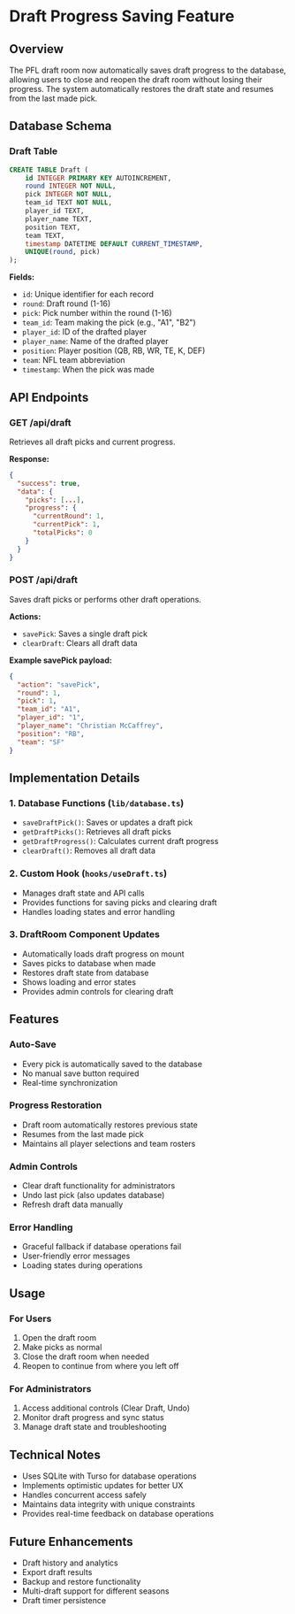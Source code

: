 # Draft Progress Saving Feature

## Overview
The PFL draft room now automatically saves draft progress to the database, allowing users to close and reopen the draft room without losing their progress. The system automatically restores the draft state and resumes from the last made pick.

## Database Schema

### Draft Table
```sql
CREATE TABLE Draft (
    id INTEGER PRIMARY KEY AUTOINCREMENT,
    round INTEGER NOT NULL,
    pick INTEGER NOT NULL,
    team_id TEXT NOT NULL,
    player_id TEXT,
    player_name TEXT,
    position TEXT,
    team TEXT,
    timestamp DATETIME DEFAULT CURRENT_TIMESTAMP,
    UNIQUE(round, pick)
);
```

**Fields:**
- `id`: Unique identifier for each record
- `round`: Draft round (1-16)
- `pick`: Pick number within the round (1-16)
- `team_id`: Team making the pick (e.g., "A1", "B2")
- `player_id`: ID of the drafted player
- `player_name`: Name of the drafted player
- `position`: Player position (QB, RB, WR, TE, K, DEF)
- `team`: NFL team abbreviation
- `timestamp`: When the pick was made

## API Endpoints

### GET /api/draft
Retrieves all draft picks and current progress.

**Response:**
```json
{
  "success": true,
  "data": {
    "picks": [...],
    "progress": {
      "currentRound": 1,
      "currentPick": 1,
      "totalPicks": 0
    }
  }
}
```

### POST /api/draft
Saves draft picks or performs other draft operations.

**Actions:**
- `savePick`: Saves a single draft pick
- `clearDraft`: Clears all draft data

**Example savePick payload:**
```json
{
  "action": "savePick",
  "round": 1,
  "pick": 1,
  "team_id": "A1",
  "player_id": "1",
  "player_name": "Christian McCaffrey",
  "position": "RB",
  "team": "SF"
}
```

## Implementation Details

### 1. Database Functions (`lib/database.ts`)
- `saveDraftPick()`: Saves or updates a draft pick
- `getDraftPicks()`: Retrieves all draft picks
- `getDraftProgress()`: Calculates current draft progress
- `clearDraft()`: Removes all draft data

### 2. Custom Hook (`hooks/useDraft.ts`)
- Manages draft state and API calls
- Provides functions for saving picks and clearing draft
- Handles loading states and error handling

### 3. DraftRoom Component Updates
- Automatically loads draft progress on mount
- Saves picks to database when made
- Restores draft state from database
- Shows loading and error states
- Provides admin controls for clearing draft

## Features

### Auto-Save
- Every pick is automatically saved to the database
- No manual save button required
- Real-time synchronization

### Progress Restoration
- Draft room automatically restores previous state
- Resumes from the last made pick
- Maintains all player selections and team rosters

### Admin Controls
- Clear draft functionality for administrators
- Undo last pick (also updates database)
- Refresh draft data manually

### Error Handling
- Graceful fallback if database operations fail
- User-friendly error messages
- Loading states during operations

## Usage

### For Users
1. Open the draft room
2. Make picks as normal
3. Close the draft room when needed
4. Reopen to continue from where you left off

### For Administrators
1. Access additional controls (Clear Draft, Undo)
2. Monitor draft progress and sync status
3. Manage draft state and troubleshooting

## Technical Notes

- Uses SQLite with Turso for database operations
- Implements optimistic updates for better UX
- Handles concurrent access safely
- Maintains data integrity with unique constraints
- Provides real-time feedback on database operations

## Future Enhancements

- Draft history and analytics
- Export draft results
- Backup and restore functionality
- Multi-draft support for different seasons
- Draft timer persistence
